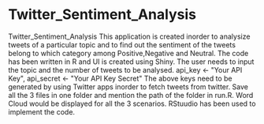 # Twitter_Sentiment_Analysis
Twitter_Sentiment_Analysis
This application is created inorder to analysize tweets of a particular topic and to find out the sentiment of the tweets belong to which category among Positive,Negative and Neutral.
The code has been written in R and UI is created using Shiny.
The user needs to input the topic and the number of tweets to be analysed.
api_key <- "Your API Key",
api_secret <- "Your API Key Secret" 
The above keys need to be generated by using Twitter apps inorder to fetch tweets from twitter.
Save all the 3 files in one folder and mention the path of the folder in run.R.
Word Cloud would be displayed for all the 3 scenarios.
RStuudio has been used to implement the code.









